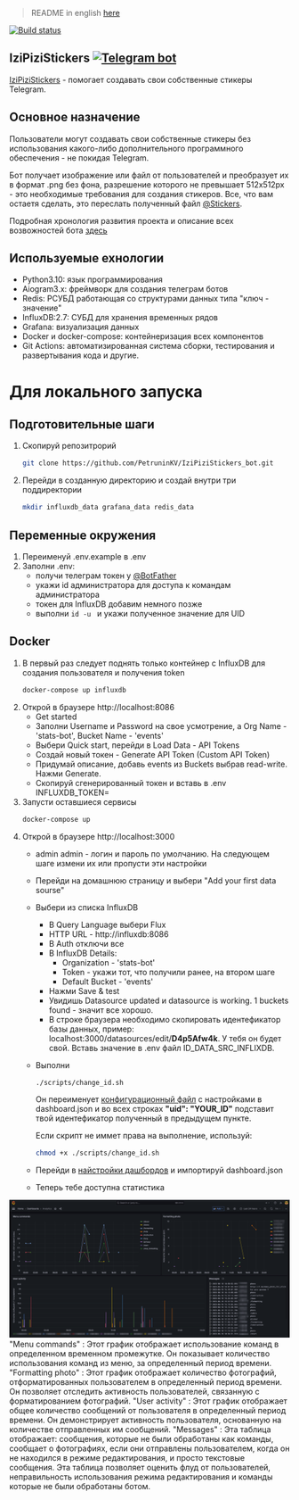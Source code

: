 > README in english [here](README.md)

[![Build status](https://github.com/PetruninKV/telebot_make_foto_for_sticker/actions/workflows/checks.yml/badge.svg?branch=master)](https://github.com/PetruninKV/telebot_make_foto_for_sticker/actions/workflows/checks.yml)

## IziPiziStickers [![Telegram bot](https://img.shields.io/badge/bot-online-success?style=plastick&logo=telegram&labelColor=FCFCFC)](https://t.me/make_photo_for_sticker_bot)

[IziPiziStickers](https://t.me/make_photo_for_sticker_bot) - помогает создавать свои собственные стикеры Telegram.

## Основное назначение
Пользователи могут создавать свои собственные стикеры без использования какого-либо дополнительного программного обеспечения - не покидая Telegram.

Бот получает изображение или файл от пользователей и преобразует их в формат .png без фона, разрешение которого не превышает 512x512px - это необходимые требования для создания стикеров. Все, что вам остаетя сделать, это переслать полученный файл [@Stickers](https://t.me/Stickers).

Подробная хронология развития проекта и описание всех возвожностей бота [здесь](description.md)

## Используемые ехнологии
- Python3.10: язык программирования
- Aiogram3.x: фреймворк для создания телеграм ботов
- Redis: РСУБД работающая со структурами данных типа "ключ - значение"
- InfluxDB:2.7: СУБД для хранения временных рядов
- Grafana: визуализация данных
- Docker и docker-compose: контейнеризация всех компонентов
- Git Actions: автоматизированная система сборки, тестирования и развертывания кода
  и другие.

<h1>Для локального запуска</h1>

## Подготовительные шаги
1. Скопируй репозитрорий
    ```bash
   git clone https://github.com/PetruninKV/IziPiziStickers_bot.git
    ```
2. Перейди в созданную директорию и создай внутри три поддиректории
    ```bash
   mkdir influxdb_data grafana_data redis_data
    ```

## Переменные окружения
1. Переименуй .env.example в .env
2. Заполни .env:
   - получи телеграм токен у [@BotFather](https://t.me/BotFather)
   - укажи id администратора для доступа к командам администратора
   - токен для InfluxDB добавим немного позже
   - выполни  ```id -u ``` и укажи полученное значение для UID

## Docker
1. В первый раз следует поднять только контейнер с InfluxDB для создания пользователя и получения token
    ```bash
   docker-compose up influxdb
    ```
2. Открой в браузере http://localhost:8086
   - Get started
   - Заполни Username и Password на свое усмотрение, а Org Name - 'stats-bot', Bucket Name - 'events'
   - Выбери Quick start, перейди в Load Data - API Tokens
   - Создай новый токен - Generate API Token (Custom API Token)
   - Придумай описание, добавь events из Buckets выбрав read-write. Нажми Generate.
   - Скопируй сгенерированный токен и вставь в .env INFLUXDB_TOKEN=
3. Запусти оставшиеся сервисы
    ```bash
   docker-compose up
    ```
4. Открой в браузере http://localhost:3000
   - admin admin - логин и пароль по умолчанию. На следующем шаге измени их или пропусти эти настройки
   - Перейди на домашнюю страницу и выбери "Add your first data sourse"
   - Выбери из списка InfluxDB
     - В Query Language выбери Flux
     - HTTP URL - http://influxdb:8086
     - В Auth отключи все
     - В InfluxDB Details:
       - Organization - 'stats-bot'
       - Token - укажи тот, что получили ранее, на втором шаге
       - Default Bucket - 'events'
     - Нажми Save & test
     - Увидишь Datasource updated и datasource is working. 1 buckets found - значит все хорошо.
     - В строке браузера необходимо скопировать идентефикатор базы данных, пример: localhost:3000/datasources/edit/<b>D4p5Afw4k</b>. У тебя он будет свой. Вставь значение в .env файл ID_DATA_SRC_INFLIXDB.
   - Выполни
      ```bash
      ./scripts/change_id.sh
      ```
      Он переименует [конфигурационный файл](dashboard.example.json) с настройками в dashboard.json и во всех строках  <b>"uid": "YOUR_ID"</b> подставит твой идентефикатор полученный в предыдущем пункте.

      Если скрипт не иммет права на выполнение, используй:
      ```bash
      chmod +x ./scripts/change_id.sh
      ```

   - Перейди в [найстройки дашбордов](http://localhost:3000/dashboard/import) и импортируй dashboard.json
   - Теперь тебе доступна статистика

![Пример работы статистики](images/stats-image.png)
"Menu commands" : Этот график отображает использование команд в определенном временном промежутке. Он показывает количество использования команд из меню, за определенный период времени.
"Formatting photo" : Этот график отображает количество фотографий, отформатированных пользователем в определенный период времени. Он позволяет отследить активность пользователей, связанную с форматированием фотографий.
"User activity" : Этот график отображает общее количество сообщений от пользователя в определенный период времени. Он демонстрирует активность пользователя, основанную на количестве отправленных им сообщений.
"Messages" : Эта таблица отображает: сообщения, которые не были обработаны как команды,  сообщает о фотографиях, если они отправлены пользователем, когда он не находился в режиме редактирования, и просто текстовые сообщения. Эта таблица позволяет оценить флуд от пользователей, неправильность использования режима редактирования и команды которые не были обработаны ботом.
